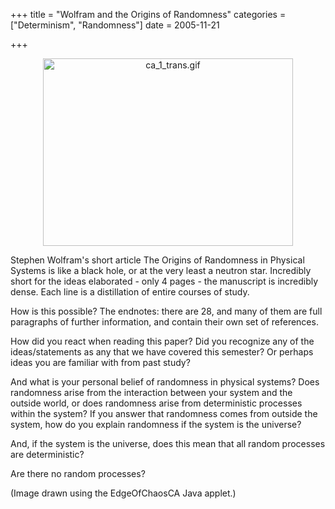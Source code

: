 +++
title = "Wolfram and the Origins of Randomness"
categories = ["Determinism", "Randomness"]
date = 2005-11-21


+++

<p align="center" style="text-align: center;"><img src="https://www.fractalog.com/gif/ca_1_trans.gif" alt="ca_1_trans.gif" style="width: 400px; height: 300px;" />


   
 Stephen Wolfram's short article The Origins of Randomness in Physical Systems is like a black hole, or at the very least a neutron star. Incredibly short for the ideas elaborated - only 4 pages - the manuscript is incredibly dense. Each line is a distillation of entire courses of study.
    
 How is this possible? The endnotes: there are 28, and many of them are full paragraphs of further information, and contain their own set of references.  
    
 How did you react when reading this paper? Did you recognize any of the ideas/statements as any that we have covered this semester? Or perhaps ideas you are familiar with from past study?
    
 And what is your personal belief of randomness in physical systems? Does randomness arise from the interaction between your system and the outside world, or does randomness arise from deterministic processes within the system? If you answer that randomness comes from outside the system, how do you explain randomness if the system is the universe?
    
 And, if the system is the universe, does this mean that all random processes are deterministic?
  
  Are there no random processes? 
  
 (Image drawn using the EdgeOfChaosCA Java applet.)
